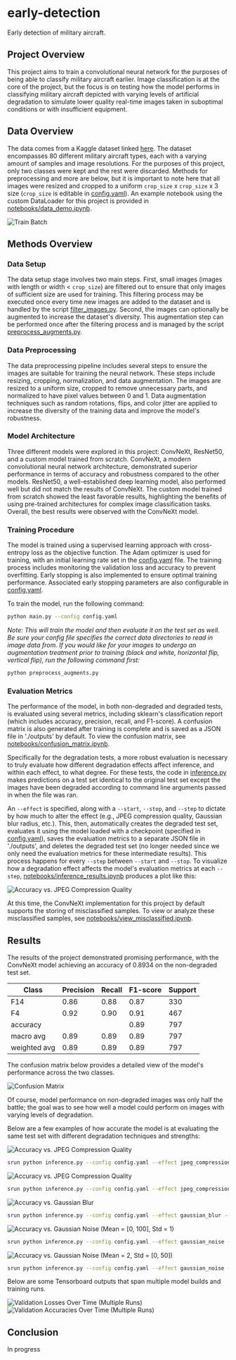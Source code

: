 # early-detection
Early detection of military aircraft.

## Project Overview
This project aims to train a convolutional neural network for the purposes of being able to classify military aircraft earlier. Image classification is at the core of the project, but the focus is on testing how the model performs in classifying military aircraft depicted with varying levels of artificial degradation to simulate lower quality real-time images taken in suboptimal conditions or with insufficient equipment.

## Data Overview
The data comes from a Kaggle dataset linked [here](https://www.kaggle.com/datasets/a2015003713/militaryaircraftdetectiondataset?resource=download). The dataset encompasses 80 different military aircraft types, each with a varying amount of samples and image resolutions. For the purposes of this project, only two classes were kept and the rest were discarded. Methods for preprocessing and more are below, but it is important to note here that all images were resized and cropped to a uniform `crop_size` x `crop_size` x 3 size (`crop_size` is editable in [config.yaml](config.yaml)). An example notebook using the custom DataLoader for this project is provided in [notebooks/data_demo.ipynb](notebooks/data_demo.ipynb).

![Train Batch](assets/train_batch.png)

## Methods Overview
### Data Setup
The data setup stage involves two main steps. First, small images (images with length or width < `crop_size`) are filtered out to ensure that only images of sufficient size are used for training. This filtering process may be executed once every time new images are added to the dataset and is handled by the script [filter_images.py](filter_images.py). Second, the images can optionally be augmented to increase the dataset's diversity. This augmentation step can be performed once after the filtering process and is managed by the script [preprocess_augments.py](preprocess_augments.py).

### Data Preprocessing
The data preprocessing pipeline includes several steps to ensure the images are suitable for training the neural network. These steps include resizing, cropping, normalization, and data augmentation. The images are resized to a uniform size, cropped to remove unnecessary parts, and normalized to have pixel values between 0 and 1. Data augmentation techniques such as random rotations, flips, and color jitter are applied to increase the diversity of the training data and improve the model's robustness.

### Model Architecture
Three different models were explored in this project: ConvNeXt, ResNet50, and a custom model trained from scratch. ConvNeXt, a modern convolutional neural network architecture, demonstrated superior performance in terms of accuracy and robustness compared to the other models. ResNet50, a well-established deep learning model, also performed well but did not match the results of ConvNeXt. The custom model trained from scratch showed the least favorable results, highlighting the benefits of using pre-trained architectures for complex image classification tasks. Overall, the best results were observed with the ConvNeXt model.

### Training Procedure
The model is trained using a supervised learning approach with cross-entropy loss as the objective function. The Adam optimizer is used for training, with an initial learning rate set in the [config.yaml](config.yaml) file. The training process includes monitoring the validation loss and accuracy to prevent overfitting. Early stopping is also implemented to ensure optimal training performance. Associated early stopping parameters are also configurable in [config.yaml](config.yaml).

To train the model, run the following command:
```bash
python main.py --config config.yaml
```
*Note: This will train the model and then evaluate it on the test set as well. Be sure your config file specifies the correct data directories to read in image data from. If you would like for your images to undergo an augmentation treatment prior to training (black and white, horizontal flip, vertical flip), run the following command first:*
```bash
python preprocess_augments.py
```

### Evaluation Metrics
The performance of the model, in both non-degraded and degraded tests, is evaluated using several metrics, including sklearn's classification report (which includes accuracy, precision, recall, and F1-score). A confusion matrix is also generated after training is complete and is saved as a JSON file in './outputs' by default. To view the confusion matrix, see [notebooks/confusion_matrix.ipynb](notebooks/confusion_matrix.ipynb).

Specifically for the degradation tests, a more robust evaluation is necessary to truly evaluate how different degradation effects affect inference, and within each effect, to what degree. For these tests, the code in [inference.py](inference.py) makes predictions on a test set identical to the original test set except the images have been degraded according to command line arguments passed in when the file was ran.

An `--effect` is specified, along with a `--start`, `--stop`, and `--step` to dictate by how much to alter the effect (e.g., JPEG compression quality, Gaussian blur radius, etc.). This, then, automatically creates the degraded test set, evaluates it using the model loaded with a checkpoint (specified in [config.yaml](config.yaml)), saves the evaluation metrics to a separate JSON file in './outputs', and deletes the degraded test set (no longer needed since we only need the evaluation metrics for these intermediate results). This process happens for every `--step` between `--start` and `--stop`. To visualize how a degradation effect affects the model's evaluation metrics at each `--step`, [notebooks/inference_results.ipynb](notebooks/inference_results.ipynb) produces a plot like this:

![Accuracy vs. JPEG Compression Quality](assets/acc_effect_graphs/jpeg_compression_quality_1.0_81.0_5_0.8934.png)

At this time, the ConvNeXt implementation for this project by default supports the storing of misclassified samples. To view or analyze these misclassified samples, see [notebooks/view_misclassified.ipynb](notebooks/view_misclassified.ipynb).

## Results
The results of the project demonstrated promising performance, with the ConvNeXt model achieving an accuracy of 0.8934 on the non-degraded test set.

| Class       | Precision | Recall | F1-score | Support |
| ----------- | --------- | ------ | -------- | ------- |
| F14         | 0.86      | 0.88   | 0.87     | 330     |
| F4          | 0.92      | 0.90   | 0.91     | 467     |
| accuracy    |           |        | 0.89     | 797     |
| macro avg   | 0.89      | 0.89   | 0.89     | 797     |
| weighted avg| 0.89      | 0.89   | 0.89     | 797     |

The confusion matrix below provides a detailed view of the model's performance across the two classes.

![Confusion Matrix](assets/confusion_matrix_0.8934.png)

Of course, model performance on non-degraded images was only half the battle; the goal was to see how well a model could perform on images with varying levels of degradation.

Below are a few examples of how accurate the model is at evaluating the same test set with different degradation techniques and strengths:

![Accuracy vs. JPEG Compression Quality](assets/acc_effect_graphs/jpeg_compression_quality_1.0_81.0_5_0.8934.png)
```bash
srun python inference.py --config config.yaml --effect jpeg_compression --start 1 --stop 81 --step 20 --input_dir /projects/dsci410_510/Levin_MAED/data/split_aug/test --output_dir /projects/dsci410_510/Levin_MAED/data/test_degraded2 --parameter_name "JPEG Compression Quality"
```

![Accuracy vs. JPEG Compression Quality](assets/acc_effect_graphs/jpeg_compression_quality_1.0_21.0_11_0.8934.png)
```bash
srun python inference.py --config config.yaml --effect jpeg_compression --start 1 --stop 21 --step 2 --input_dir /projects/dsci410_510/Levin_MAED/data/split_aug/test --output_dir /projects/dsci410_510/Levin_MAED/data/test_degraded2 --parameter_name "JPEG Compression Quality"
```

![Accuracy vs. Gaussian Blur](assets/acc_effect_graphs/gaussian_blur_1.0_5.0_5_0.8934.png)
```bash
srun python inference.py --config config.yaml --effect gaussian_blur --start 1 --stop 5 --step 1 --input_dir /projects/dsci410_510/Levin_MAED/data/split_aug/test --output_dir /projects/dsci410_510/Levin_MAED/data/test_degraded2 --parameter_name "Gaussian Blur"
```

![Accuracy vs. Gaussian Noise (Mean = [0, 100], Std = 1)](assets/acc_effect_graphs/gaussian_noise_(mean_=_[0,_100],_std_=_1)__0.0_100.0_11_0.8934.png)
```bash
srun python inference.py --config config.yaml --effect gaussian_noise --start 0 --stop 100 --step 10 --input_dir /projects/dsci410_510/Levin_MAED/data/split_aug/test --output_dir /projects/dsci410_510/Levin_MAED/data/test_degraded2  --parameter_name "Gaussian Noise (Mean = [0, 100], Std = 1)" --gaussian_noise_std 1
```

![Accuracy vs. Gaussian Noise (Mean = 2, Std = [0, 50])](assets/acc_effect_graphs/gaussian_noise_(mean_=_2,_std_=_[0,_50])__0.0_50.0_6_0.8934.png)
```bash
srun python inference.py --config config.yaml --effect gaussian_noise --start 0 --stop 50 --step 10 --input_dir /projects/dsci410_510/Levin_MAED/data/split_aug/test --output_dir /projects/dsci410_510/Levin_MAED/data/test_degraded2  --parameter_name "Gaussian Noise (Mean = 2, Std = [0, 50]) " --gaussian_noise_mean 2
```

Below are some Tensorboard outputs that span multiple model builds and training runs.

![Validation Losses Over Time (Multiple Runs)](assets/validation_loss_graph.png)
![Validation Accuracies Over Time (Multiple Runs)](assets/validation_accuracy_graph.png)

## Conclusion
In progress